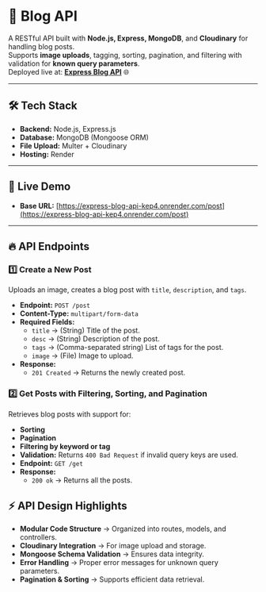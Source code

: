 # 🚀 **Blog API**

A RESTful API built with **Node.js, Express, MongoDB**, and **Cloudinary** for handling blog posts.  
Supports **image uploads**, tagging, sorting, pagination, and filtering with validation for **known query parameters**.  
Deployed live at: [**Express Blog API**](https://express-blog-api-kep4.onrender.com/post) 🌐

---

## 🛠️ **Tech Stack**
- **Backend:** Node.js, Express.js
- **Database:** MongoDB (Mongoose ORM)
- **File Upload:** Multer + Cloudinary
- **Hosting:** Render

---

## 🚀 **Live Demo**
- **Base URL:** [https://express-blog-api-kep4.onrender.com/post](https://express-blog-api-kep4.onrender.com/post)

---

## 🔥 **API Endpoints**

### 1️⃣ **Create a New Post**
Uploads an image, creates a blog post with `title`, `description`, and `tags`.

- **Endpoint:** `POST /post`
- **Content-Type:** `multipart/form-data`
- **Required Fields:**
  - `title` → (String) Title of the post.
  - `desc` → (String) Description of the post.
  - `tags` → (Comma-separated string) List of tags for the post.
  - `image` → (File) Image to upload.
- **Response:** 
  - `201 Created` → Returns the newly created post.

### 2️⃣ **Get Posts with Filtering, Sorting, and Pagination**
Retrieves blog posts with support for:

- **Sorting**
- **Pagination**
- **Filtering by keyword or tag**
- **Validation:** Returns `400 Bad Request` if invalid query keys are used. 
- **Endpoint:** `GET /get`
- **Response:** 
  - `200 ok` → Returns all the posts.

## ⚡ **API Design Highlights**

- **Modular Code Structure** → Organized into routes, models, and controllers.
- **Cloudinary Integration** → For image upload and storage.
- **Mongoose Schema Validation** → Ensures data integrity.
- **Error Handling** → Proper error messages for unknown query parameters.
- **Pagination & Sorting** → Supports efficient data retrieval.


